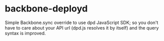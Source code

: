 backbone-deployd
================

Simple Backbone.sync override to use dpd JavaScript SDK; so you don't have to care about your API url (dpd.js resolves it by itself) and the query syntax is improved.
